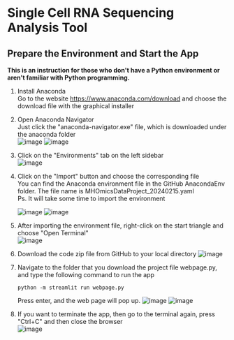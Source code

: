 # Single Cell RNA Sequencing Analysis Tool
## Prepare the Environment and Start the App
**This is an instruction for those who don't have a Python environment or aren't familiar with Python programming.**
1. Install Anaconda<br>
   Go to the website https://www.anaconda.com/download and choose the download file with the graphical installer<br>
2. Open Anaconda Navigator<br>
   Just click the "anaconda-navigator.exe" file, which is downloaded under the anaconda folder<br>
   ![image](https://github.com/gjm826f8/Single-Cell-RNA-Sequencing/assets/26255126/87ef0cf0-0938-4583-bbe5-84e0751f086c)
   ![image](https://github.com/gjm826f8/Single-Cell-RNA-Sequencing/assets/26255126/8908abd6-5eb4-4778-9e6a-aa61c826b048)

3. Click on the "Environments" tab on the left sidebar<br>
   ![image](https://github.com/gjm826f8/Single-Cell-RNA-Sequencing/assets/26255126/bc29ae5c-f575-43e6-967e-d952570ea2cc)

4. Click on the "Import" button and choose the corresponding file<br>
   You can find the Anaconda environment file in the GitHub AnacondaEnv folder. The file name is MHOmicsDataProject_20240215.yaml<br>
   Ps. It will take some time to import the environment
   
   ![image](https://github.com/gjm826f8/Single-Cell-RNA-Sequencing/assets/26255126/db26a013-34cb-4a09-a0e6-3b55129fcf69)
   ![image](https://github.com/gjm826f8/Single-Cell-RNA-Sequencing/assets/26255126/2580b5d6-7fa5-4ad7-8b65-da296f887c8c)

6. After importing the environment file, right-click on the start triangle and choose "Open Terminal"<br>
   ![image](https://github.com/gjm826f8/Single-Cell-RNA-Sequencing/assets/26255126/f9d5fb88-fa44-48c9-bd06-8af2c1dd505b)

7. Download the code zip file from GitHub to your local directory
   ![image](https://github.com/gjm826f8/Single-Cell-RNA-Sequencing/assets/26255126/7f097808-0a31-40cb-acf8-95d8c440bb8a)

8. Navigate to the folder that you download the project file webpage.py, and type the following command to run the app<br>
   ```Shell
   python -m streamlit run webpage.py
   ```
   Press enter, and the web page will pop up.
   ![image](https://github.com/gjm826f8/Single-Cell-RNA-Sequencing/assets/26255126/725beb9d-921d-4d56-8ce9-a54e341cf524)
   ![image](https://github.com/gjm826f8/Single-Cell-RNA-Sequencing/assets/26255126/4dc063be-0db5-4dd7-bd1a-8b82ed934f4d)
9. If you want to terminate the app, then go to the terminal again, press "Ctrl+C" and then close the browser<br>
  ![image](https://github.com/gjm826f8/Single-Cell-RNA-Sequencing/assets/26255126/d3b2aeab-2491-482f-b967-58302bcaa48f)
